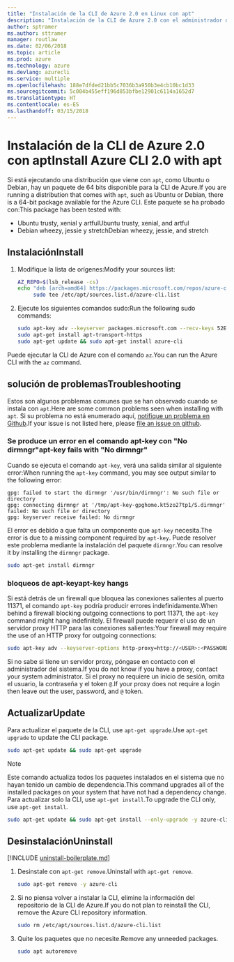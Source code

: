```yaml
---
title: "Instalación de la CLI de Azure 2.0 en Linux con apt"
description: "Instalación de la CLI de Azure 2.0 con el administrador de paquetes apt"
author: sptramer
ms.author: sttramer
manager: routlaw
ms.date: 02/06/2018
ms.topic: article
ms.prod: azure
ms.technology: azure
ms.devlang: azurecli
ms.service: multiple
ms.openlocfilehash: 188e7dfded21bb5c7036b3a950b3e4cb10bc1d33
ms.sourcegitcommit: 5c004b455eff196d853bfbe12901c6114a1652d7
ms.translationtype: HT
ms.contentlocale: es-ES
ms.lasthandoff: 03/15/2018
---
```

# <a name="install-azure-cli-20-with-apt"></a><span data-ttu-id="67391-103">Instalación de la CLI de Azure 2.0 con apt</span><span class="sxs-lookup"><span data-stu-id="67391-103">Install Azure CLI 2.0 with apt</span></span>

<span data-ttu-id="67391-104">Si está ejecutando una distribución que viene con `apt`, como Ubuntu o Debian, hay un paquete de 64 bits disponible para la CLI de Azure.</span><span class="sxs-lookup"><span data-stu-id="67391-104">If you are running a distribution that comes with `apt`, such as Ubuntu or Debian, there is a 64-bit package available for the Azure CLI.</span></span> <span data-ttu-id="67391-105">Este paquete se ha probado con:</span><span class="sxs-lookup"><span data-stu-id="67391-105">This package has been tested with:</span></span>

* <span data-ttu-id="67391-106">Ubuntu trusty, xenial y artful</span><span class="sxs-lookup"><span data-stu-id="67391-106">Ubuntu trusty, xenial, and artful</span></span>
* <span data-ttu-id="67391-107">Debian wheezy, jessie y stretch</span><span class="sxs-lookup"><span data-stu-id="67391-107">Debian wheezy, jessie, and stretch</span></span>

## <a name="install"></a><span data-ttu-id="67391-108">Instalación</span><span class="sxs-lookup"><span data-stu-id="67391-108">Install</span></span>

1. <span data-ttu-id="67391-109">Modifique la lista de orígenes:</span><span class="sxs-lookup"><span data-stu-id="67391-109">Modify your sources list:</span></span>

     ```bash
     AZ_REPO=$(lsb_release -cs)
     echo "deb [arch=amd64] https://packages.microsoft.com/repos/azure-cli/ $AZ_REPO main" | \
          sudo tee /etc/apt/sources.list.d/azure-cli.list
     ```

2. <span data-ttu-id="67391-110">Ejecute los siguientes comandos sudo:</span><span class="sxs-lookup"><span data-stu-id="67391-110">Run the following sudo commands:</span></span>

   ```bash
   sudo apt-key adv --keyserver packages.microsoft.com --recv-keys 52E16F86FEE04B979B07E28DB02C46DF417A0893
   sudo apt-get install apt-transport-https
   sudo apt-get update && sudo apt-get install azure-cli
   ```

<span data-ttu-id="67391-111">Puede ejecutar la CLI de Azure con el comando `az`.</span><span class="sxs-lookup"><span data-stu-id="67391-111">You can run the Azure CLI with the `az` command.</span></span>

## <a name="troubleshooting"></a><span data-ttu-id="67391-112">solución de problemas</span><span class="sxs-lookup"><span data-stu-id="67391-112">Troubleshooting</span></span>

<span data-ttu-id="67391-113">Estos son algunos problemas comunes que se han observado cuando se instala con `apt`.</span><span class="sxs-lookup"><span data-stu-id="67391-113">Here are some common problems seen when installing with `apt`.</span></span> <span data-ttu-id="67391-114">Si su problema no está enumerado aquí, [notifique un problema en Github](https://github.com/Azure/azure-cli/issues).</span><span class="sxs-lookup"><span data-stu-id="67391-114">If your issue is not listed here, please [file an issue on github](https://github.com/Azure/azure-cli/issues).</span></span>

### <a name="apt-key-fails-with-no-dirmngr"></a><span data-ttu-id="67391-115">Se produce un error en el comando apt-key con "No dirmngr"</span><span class="sxs-lookup"><span data-stu-id="67391-115">apt-key fails with "No dirmngr"</span></span>

<span data-ttu-id="67391-116">Cuando se ejecuta el comando `apt-key`, verá una salida similar al siguiente error:</span><span class="sxs-lookup"><span data-stu-id="67391-116">When running the `apt-key` command, you may see output similar to the following error:</span></span>

```output
gpg: failed to start the dirmngr '/usr/bin/dirmngr': No such file or directory
gpg: connecting dirmngr at '/tmp/apt-key-gpghome.kt5zo27tp1/S.dirmngr' failed: No such file or directory
gpg: keyserver receive failed: No dirmngr
```

<span data-ttu-id="67391-117">El error es debido a que falta un componente que `apt-key` necesita.</span><span class="sxs-lookup"><span data-stu-id="67391-117">The error is due to a missing component required by `apt-key`.</span></span> <span data-ttu-id="67391-118">Puede resolver este problema mediante la instalación del paquete `dirmngr`.</span><span class="sxs-lookup"><span data-stu-id="67391-118">You can resolve it by installing the `dirmngr` package.</span></span>

```bash
sudo apt-get install dirmngr
```

### <a name="apt-key-hangs"></a><span data-ttu-id="67391-119">bloqueos de apt-key</span><span class="sxs-lookup"><span data-stu-id="67391-119">apt-key hangs</span></span>

<span data-ttu-id="67391-120">Si está detrás de un firewall que bloquea las conexiones salientes al puerto 11371, el comando `apt-key` podría producir errores indefinidamente.</span><span class="sxs-lookup"><span data-stu-id="67391-120">When behind a firewall blocking outgoing connections to port 11371, the `apt-key` command might hang indefinitely.</span></span> <span data-ttu-id="67391-121">El firewall puede requerir el uso de un servidor proxy HTTP para las conexiones salientes:</span><span class="sxs-lookup"><span data-stu-id="67391-121">Your firewall may require the use of an HTTP proxy for outgoing connections:</span></span>

```bash
sudo apt-key adv --keyserver-options http-proxy=http://<USER>:<PASSWORD>@<PROXY-HOST>:<PROXY-PORT>/ --keyserver packages.microsoft.com --recv-keys 52E16F86FEE04B979B07E28DB02C46DF417A0893
```

<span data-ttu-id="67391-122">Si no sabe si tiene un servidor proxy, póngase en contacto con el administrador del sistema.</span><span class="sxs-lookup"><span data-stu-id="67391-122">If you do not know if you have a proxy, contact your system administrator.</span></span> <span data-ttu-id="67391-123">Si el proxy no requiere un inicio de sesión, omita el usuario, la contraseña y el token `@`.</span><span class="sxs-lookup"><span data-stu-id="67391-123">If your proxy does not require a login then leave out the user, password, and `@` token.</span></span>

## <a name="update"></a><span data-ttu-id="67391-124">Actualizar</span><span class="sxs-lookup"><span data-stu-id="67391-124">Update</span></span>

<span data-ttu-id="67391-125">Para actualizar el paquete de la CLI, use `apt-get upgrade`.</span><span class="sxs-lookup"><span data-stu-id="67391-125">Use `apt-get upgrade` to update the CLI package.</span></span>

   ```bash
   sudo apt-get update && sudo apt-get upgrade
   ```

> [!NOTE]
> <span data-ttu-id="67391-126">Este comando actualiza todos los paquetes instalados en el sistema que no hayan tenido un cambio de dependencia.</span><span class="sxs-lookup"><span data-stu-id="67391-126">This command upgrades all of the installed packages on your system that have not had a dependency change.</span></span>
> <span data-ttu-id="67391-127">Para actualizar solo la CLI, use `apt-get install`.</span><span class="sxs-lookup"><span data-stu-id="67391-127">To upgrade the CLI only, use `apt-get install`.</span></span>
> ```bash
> sudo apt-get update && sudo apt-get install --only-upgrade -y azure-cli
> ```

## <a name="uninstall"></a><span data-ttu-id="67391-128">Desinstalación</span><span class="sxs-lookup"><span data-stu-id="67391-128">Uninstall</span></span>

[!INCLUDE [uninstall-boilerplate.md](includes/uninstall-boilerplate.md)]

1. <span data-ttu-id="67391-129">Desinstale con `apt-get remove`.</span><span class="sxs-lookup"><span data-stu-id="67391-129">Uninstall with `apt-get remove`.</span></span>

    ```bash
    sudo apt-get remove -y azure-cli
    ```

2. <span data-ttu-id="67391-130">Si no piensa volver a instalar la CLI, elimine la información del repositorio de la CLI de Azure.</span><span class="sxs-lookup"><span data-stu-id="67391-130">If you do not plan to reinstall the CLI, remove the Azure CLI repository information.</span></span>

   ```bash
   sudo rm /etc/apt/sources.list.d/azure-cli.list
   ```

3. <span data-ttu-id="67391-131">Quite los paquetes que no necesite.</span><span class="sxs-lookup"><span data-stu-id="67391-131">Remove any unneeded packages.</span></span>

   ```bash
   sudo apt autoremove
   ```
